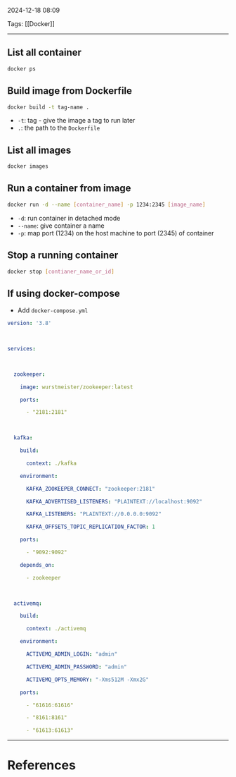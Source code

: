 2024-12-18 08:09

Tags: [[Docker]]

---

## List all container

```sh
docker ps
```

## Build image from Dockerfile
```sh
docker build -t tag-name .
```
- `-t`: tag - give the image a tag to run later
- `.`: the path to the `Dockerfile`

## List all images
```sh
docker images
```

## Run a container from image
```sh
docker run -d --name [container_name] -p 1234:2345 [image_name]
```
- `-d`: run container in detached mode
- `--name`: give container a name
- `-p`: map port (1234) on the host machine to port (2345) of container
## Stop a running container
```sh
docker stop [contianer_name_or_id]
```
## If using docker-compose
- Add `docker-compose.yml`
```yml
version: '3.8'

  

services:

  

  zookeeper:

    image: wurstmeister/zookeeper:latest

    ports:

      - "2181:2181"

  

  kafka:

    build:

      context: ./kafka

    environment:

      KAFKA_ZOOKEEPER_CONNECT: "zookeeper:2181"

      KAFKA_ADVERTISED_LISTENERS: "PLAINTEXT://localhost:9092"

      KAFKA_LISTENERS: "PLAINTEXT://0.0.0.0:9092"

      KAFKA_OFFSETS_TOPIC_REPLICATION_FACTOR: 1

    ports:

      - "9092:9092"

    depends_on:

      - zookeeper

  

  activemq:

    build:

      context: ./activemq

    environment:

      ACTIVEMQ_ADMIN_LOGIN: "admin"

      ACTIVEMQ_ADMIN_PASSWORD: "admin"

      ACTIVEMQ_OPTS_MEMORY: "-Xms512M -Xmx2G"

    ports:

      - "61616:61616"

      - "8161:8161"

      - "61613:61613"
```

---
# References